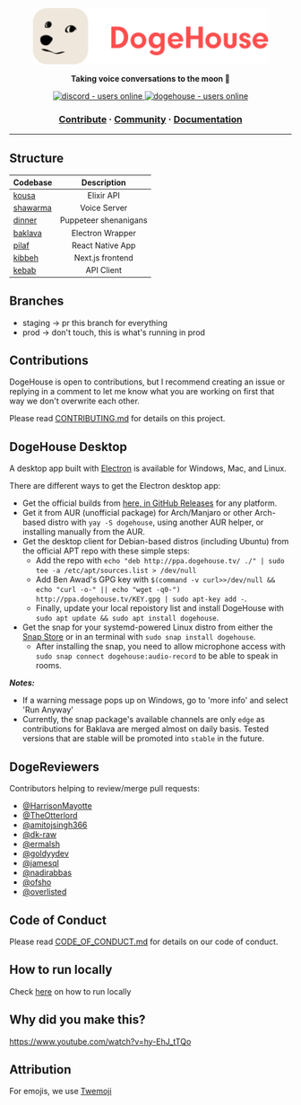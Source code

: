 <a href="https://dogehouse.tv"><p align="center">
<img height=100 src="https://raw.githubusercontent.com/benawad/dogehouse/staging/.redesign-assets/dogehouse_logo.svg"/>

</p></a>
<p align="center">
  <strong>Taking voice conversations to the moon 🚀</strong>
</p>
<p align="center">
  <a href="https://discord.gg/wCbKBZF9cV">
    <img src="https://img.shields.io/discord/810571477316403233?style=for-the-badge" alt="discord - users online" />
  </a>
  <a href="https://dogehouse.tv">
    <img src="https://img.shields.io/endpoint?color=FD4D4D&style=for-the-badge&url=https%3A%2F%2Fapi.dogegarden.net%2Fv1%2Fshields" alt="dogehouse - users online" />
  </a>
</p>

<h3 align="center">
  <a href="https://github.com/benawad/dogehouse/blob/staging/CONTRIBUTING.md">Contribute</a>
  <span> · </span>
  <a href="https://discord.gg/82HzQCJCDg">Community</a>
  <span> · </span>
  <a href="https://github.com/FotieMConstant/dogehouse-docs">Documentation</a>
</h3>

---

## Structure

| Codebase             |      Description      |
| :------------------- | :-------------------: |
| [kousa](kousa)       |      Elixir API       |
| [shawarma](shawarma) |     Voice Server      |
| [dinner](dinner)     | Puppeteer shenanigans |
| [baklava](baklava)   |   Electron Wrapper    |
| [pilaf](pilaf)       |   React Native App    |
| [kibbeh](kibbeh)     |   Next.js frontend    |
| [kebab](kebab)       |      API Client       |

## Branches

- staging -> pr this branch for everything
- prod -> don't touch, this is what's running in prod

## Contributions

DogeHouse is open to contributions, but I recommend creating an issue or replying in a comment to let me know what you are working on first that way we don't overwrite each other.

Please read [CONTRIBUTING.md](https://github.com/benawad/dogehouse/blob/staging/CONTRIBUTING.md) for details on this project.

## DogeHouse Desktop

A desktop app built with [Electron](https://www.electronjs.org/) is available for Windows, Mac, and Linux.

There are different ways to get the Electron desktop app:

* Get the official builds from [here, in GitHub Releases][gh-releases]
for any platform.
* Get it from AUR (unofficial package) for Arch/Manjaro or other Arch-based distro with
`yay -S dogehouse`, using another AUR helper, or installing manually from the AUR.
* Get the desktop client for Debian-based distros (including Ubuntu)
from the official APT repo with these simple steps:
  * Add the repo with `echo "deb http://ppa.dogehouse.tv/ ./" | sudo tee -a /etc/apt/sources.list > /dev/null`
  * Add Ben Awad's GPG key with `$(command -v curl>>/dev/null && echo "curl -o-" || echo "wget -q0-") http://ppa.dogehouse.tv/KEY.gpg | sudo apt-key add -`.
  * Finally, update your local repoistory list and install DogeHouse
with `sudo apt update && sudo apt install dogehouse`.
* Get the snap for your systemd-powered Linux distro from either the
[Snap Store](https://snapcraft.io/dogehouse) or in an terminal with
`sudo snap install dogehouse`.
  * After installing the snap, you need to allow microphone access with
`sudo snap connect dogehouse:audio-record` to be able to speak in rooms.

[gh-releases]: https://github.com/benawad/dogehouse/releases/latest

**_Notes:_**

- If a warning message pops up on Windows, go to 'more info' and select 'Run Anyway'
- Currently, the snap package's available channels are only `edge` as
contributions for Baklava are merged almost on daily basis. Tested
versions that are stable will be promoted into `stable` in the future.

## DogeReviewers

Contributors helping to review/merge pull requests:

- [@HarrisonMayotte](https://github.com/HarrisonMayotte)
- [@TheOtterlord](https://github.com/TheOtterlord)
- [@amitojsingh366](https://github.com/amitojsingh366)
- [@dk-raw](https://github.com/dk-raw)
- [@ermalsh](https://github.com/ermalsh)
- [@goldyydev](https://github.com/goldyydev)
- [@jamesql](https://github.com/jamesql)
- [@nadirabbas](https://github.com/nadirabbas)
- [@ofsho](https://github.com/ofsho)
- [@overlisted](https://github.com/overlisted)

## Code of Conduct

Please read [CODE_OF_CONDUCT.md](https://github.com/benawad/dogehouse/blob/staging/CODE_OF_CONDUCT.md) for details on our code of conduct.

## How to run locally

Check <a href="https://github.com/benawad/dogehouse/blob/staging/CONTRIBUTING.md#quickstart-local-frontend-development">here</a> on how to run locally</a>

## Why did you make this?

https://www.youtube.com/watch?v=hy-EhJ_tTQo

## Attribution

For emojis, we use [Twemoji](https://twemoji.twitter.com/)
